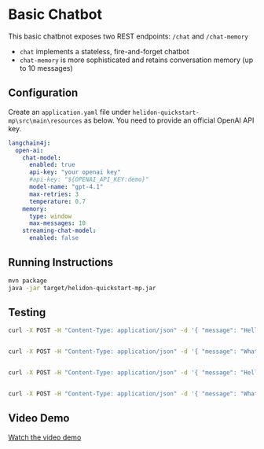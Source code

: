# Basic Chatbot

This basic chatbnot exposes two REST endpoints: `/chat` and `/chat-memory`

- `chat` implements a stateless, fire-and-forget chatbot
- `chat-memory` is more sophisticated and retains conversation memory (up to 10 messages)

## Configuration

Create an `application.yaml` file under `helidon-quickstart-mp\src\main\resources` as below. You need to provide an official OpenAI API key.

```yaml
langchain4j:
  open-ai:
    chat-model:
      enabled: true
      api-key: "your openai key"
      #api-key: "${OPENAI_API_KEY:demo}"
      model-name: "gpt-4.1"
      max-retries: 3
      temperature: 0.7 
    memory:
      type: window
      max-messages: 10
    streaming-chat-model:
      enabled: false
```

## Running Instructions

```bash
mvn package
java -jar target/helidon-quickstart-mp.jar
```

## Testing

```bash
curl -X POST -H "Content-Type: application/json" -d '{ "message": "Hello, my name is Klaus." }' http://localhost:8080/chat


curl -X POST -H "Content-Type: application/json" -d '{ "message": "What is my name?" }' http://localhost:8080/chat


curl -X POST -H "Content-Type: application/json" -d '{ "message": "Hello, my name is Klaus." }' http://localhost:8080/chat-memory


curl -X POST -H "Content-Type: application/json" -d '{ "message": "What is my name?" }' http://localhost:8080/chat-memory
```

## Video Demo

[Watch the video demo](./helidon_plus_lc4j.mp4)
